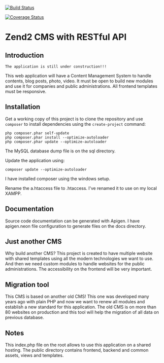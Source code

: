 [![Build Status](https://travis-ci.org/andreafiori/zend2-cms-with-restful-api.svg?branch=master)](https://travis-ci.org/andreafiori/zend2-cms-with-restful-api)

[![Coverage Status](https://coveralls.io/repos/andreafiori/zend2-cms-with-restful-api/badge.png)](https://coveralls.io/r/andreafiori/zend2-cms-with-restful-api)

Zend2 CMS with RESTful API
===============================

Introduction
--------------

    The application is still under construction!!!

This web application will have a Content Management System to handle contents, blog posts, photo, video.
It must be open to build new modules and use it for companies and public administrations.
All frontend templates must be responsive.

Installation
--------------

Get a working copy of this project is to clone the repository and use `composer` to install dependencies using the `create-project` command:

    php composer.phar self-update
    php composer.phar install --optimize-autoloader
    php composer.phar update --optimize-autoloader

The MySQL database dump file is on the sql directory.

Update the application using:
    
    composer update --optimize-autoloader

I have installed composer using the windows setup.

Rename the a.htaccess file to .htaccess. I've renamed it to use on my local XAMPP.

Documentation
------------

Source code documentation can be generated with Apigen.
I have apigen.neon file configuration to generate files on the docs directory.

Just another CMS
-------------------

Why build another CMS? This project is created to have multiple website with shared templates using all the modern
technologies we want to use. And then we need custom modules to handle websites for the public administrations.
The accessibility on the frontend will be very important.

Migration tool
-------------------

This CMS is based on another old CMS! 
This one was developed many years ago with plain PHP and now we want to renew all modules 
and establish a new standard for this application.
The old CMS is on more than 80 websites on production and this tool will help the migration of all data on previous database.

Notes
------------

This index.php file on the root allows to use this application on a shared hosting.
The public directory contains frontend, backend and common assets, views and templates.
